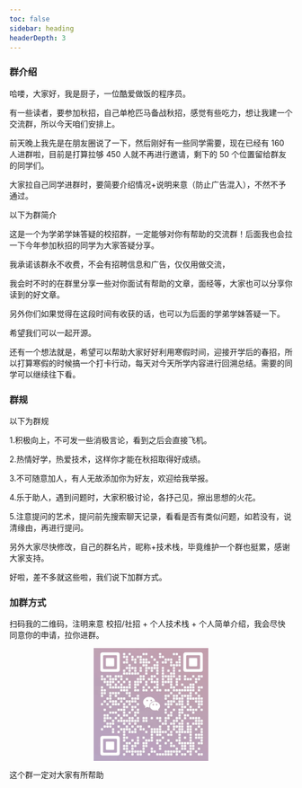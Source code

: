 ```yaml
---
toc: false
sidebar: heading
headerDepth: 3
---
```



### 群介绍

哈喽，大家好，我是厨子，一位酷爱做饭的程序员。

有一些读者，要参加秋招，自己单枪匹马备战秋招，感觉有些吃力，想让我建一个交流群，所以今天咱们安排上。

前天晚上我先是在朋友圈说了一下，然后刚好有一些同学需要，现在已经有 160 人进群啦，目前是打算拉够 450 人就不再进行邀请，剩下的 50 个位置留给群友的同学们。

大家拉自己同学进群时，要简要介绍情况+说明来意（防止广告混入），不然不予通过。

以下为群简介

这是一个为学弟学妹答疑的校招群，一定能够对你有帮助的交流群！后面我也会拉一下今年参加秋招的同学为大家答疑分享。

我承诺该群永不收费，不会有招聘信息和广告，仅仅用做交流，

我会时不时的在群里分享一些对你面试有帮助的文章，面经等，大家也可以分享你读到的好文章。

另外你们如果觉得在这段时间有收获的话，也可以为后面的学弟学妹答疑一下。

希望我们可以一起开源。



还有一个想法就是，希望可以帮助大家好好利用寒假时间，迎接开学后的春招，所以打算寒假的时候搞一个打卡行动，每天对今天所学内容进行回溯总结。需要的同学可以继续往下看。

### 群规

以下为群规

1.积极向上，不可发一些消极言论，看到之后会直接飞机。

2.热情好学，热爱技术，这样你才能在秋招取得好成绩。

3.不可随意加人，有人无故添加你为好友，欢迎给我举报。

4.乐于助人，遇到问题时，大家积极讨论，各抒己见，擦出思想的火花。

5.注意提问的艺术，提问前先搜索聊天记录，看看是否有类似问题，如若没有，说清缘由，再进行提问。

另外大家尽快修改，自己的群名片，昵称+技术栈，毕竟维护一个群也挺累，感谢大家支持。

好啦，差不多就这些啦，我们说下加群方式。

### 加群方式

扫码我的二维码，注明来意 校招/社招 + 个人技术栈 + 个人简单介绍，我会尽快同意你的申请，拉你进群。

<div style="display: flex; justify-content: center; align-items: center;">
  <img src="./image/wechat.jpg" alt="iamchuzi" style="zoom: 20%;" />
</div>

这个群一定对大家有所帮助


